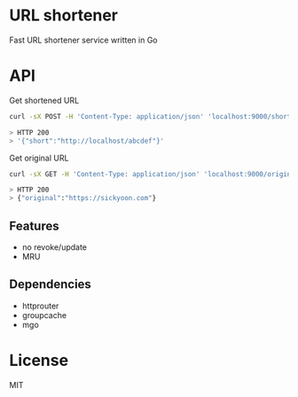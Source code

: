 # URL shortener

Fast URL shortener service written in Go

# API

Get shortened URL

```bash
curl -sX POST -H 'Content-Type: application/json' 'localhost:9000/shorten' -d '{"url":"https://sickyoon.com"}'

> HTTP 200
> '{"short":"http://localhost/abcdef"}'
```

Get original URL

```bash
curl -sX GET -H 'Content-Type: application/json' 'localhost:9000/original' -d '{"short":"http://localhost/abcdef"}'

> HTTP 200
> {"original":"https://sickyoon.com"}
```

## Features

* no revoke/update
* MRU

## Dependencies

* httprouter
* groupcache
* mgo

# License

MIT

